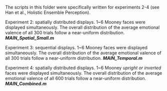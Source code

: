 The scripts in this folder were specifically written for experiments 2-4 (see Han et al., Holistic Ensemble Perception).

Experiment 2: spatially distributed displays. 1~6 Mooney faces were displayed simultaneously. The overall distribution of the average emotional valence of all 300 trials follow a near-uniform distribution. ***MAIN_Spatial_Small.m***

Experiment 3: sequential displays. 1~6 Mooney faces were displayed simultaneously. The overall distribution of the average emotional valence of all 300 trials follow a near-uniform distribution. ***MAIN_Temporal.m***

Experiment 4: spatially distributed displays. 1~6 Mooney *upright or inverted* faces were displayed simultaneously. The overall distribution of the average emotional valence of all 600 trials follow a near-uniform distribution. ***MAIN_Combined.m***
